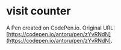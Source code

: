 # visit counter

A Pen created on CodePen.io. Original URL: [https://codepen.io/antoru/pen/zYvRNdN](https://codepen.io/antoru/pen/zYvRNdN).

